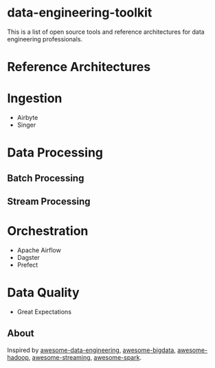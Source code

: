 # data-engineering-toolkit

This is a list of open source tools and reference architectures for data engineering professionals.

<!--- add comparison table for each category --->

# Reference Architectures


# Ingestion

 - Airbyte
 - Singer

# Data Processing

## Batch Processing

## Stream Processing

# Orchestration

 - Apache Airflow
 - Dagster
 - Prefect

# Data Quality

 -  Great Expectations


## About

Inspired by [awesome-data-engineering](https://github.com/igorbarinov/awesome-data-engineering), [awesome-bigdata](https://github.com/0xnr/awesome-bigdata), [awesome-hadoop](https://github.com/youngwookim/awesome-hadoop#readme), [awesome-streaming](https://github.com/manuzhang/awesome-streaming#readme), [awesome-spark](https://github.com/awesome-spark/awesome-spark#readme).
